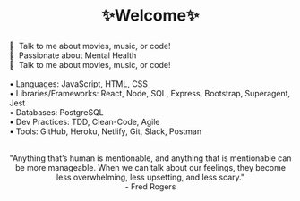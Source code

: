 # <p align="center"> ✨Welcome✨ </p>

💬 &nbsp;Talk to me about movies, music, or code! <br>
🧠 &nbsp;Passionate about Mental Health <br>
💬 &nbsp;Talk to me about movies, music, or code! <br>
<br>
• Languages: JavaScript, HTML, CSS
<br>
• Libraries/Frameworks: React, Node, SQL, Express, Bootstrap, Superagent, Jest
<br>
• Databases: PostgreSQL
<br>
• Dev Practices: TDD, Clean-Code, Agile
<br>
• Tools: GitHub, Heroku, Netlify, Git, Slack, Postman
<br>
<br>
<p align="center">
 "Anything that’s human is mentionable, and anything that is mentionable can be more manageable. When we can talk about our feelings, they become less overwhelming, less upsetting, and less scary."
  <br>
  - Fred Rogers
</p>
